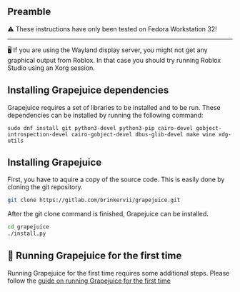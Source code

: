 ## Preamble

⚠ These instructions have only been tested on Fedora Workstation 32!

---

🖥 If you are using the Wayland display server, you might not get any graphical output from Roblox. In that case you should try running Roblox Studio using an Xorg session.

## Installing Grapejuice dependencies
Grapejuice requires a set of libraries to be installed and to be run. These dependencies can be installed by running the following command:
```shell
sudo dnf install git python3-devel python3-pip cairo-devel gobject-introspection-devel cairo-gobject-devel dbus-glib-devel make wine xdg-utils

```

## Installing Grapejuice
First, you have to aquire a copy of the source code. This is easily done by cloning the git repository.
```sh
git clone https://gitlab.com/brinkervii/grapejuice.git
```

After the git clone command is finished, Grapejuice can be installed.
```sh
cd grapejuice
./install.py
```

## 🚀 Running Grapejuice for the first time
Running Grapejuice for the first time requires some additional steps. Please follow the [guide on running Grapejuice for the first time](../Guides/First-time-setup)
